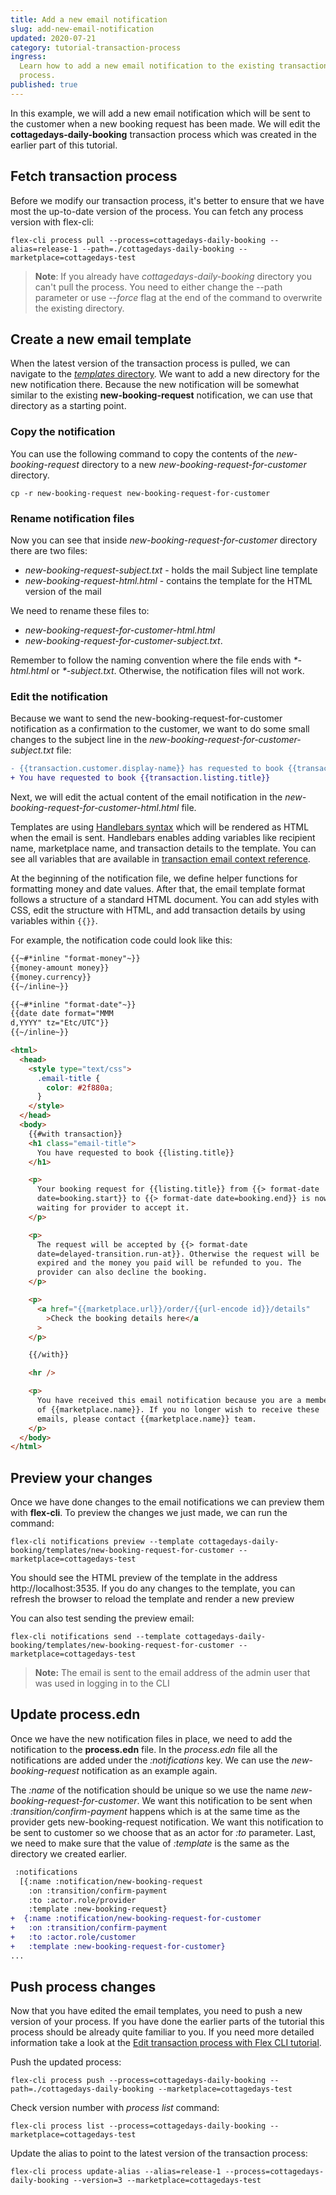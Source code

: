 ```yaml
---
title: Add a new email notification
slug: add-new-email-notification
updated: 2020-07-21
category: tutorial-transaction-process
ingress:
  Learn how to add a new email notification to the existing transaction
  process.
published: true
---
```


In this example, we will add a new email notification which will be sent
to the customer when a new booking request has been made. We will edit
the **cottagedays-daily-booking** transaction process which was created
in the earlier part of this tutorial.

## Fetch transaction process

Before we modify our transaction process, it's better to ensure that we
have most the up-to-date version of the process. You can fetch any
process version with flex-cli:

```shell
flex-cli process pull --process=cottagedays-daily-booking --alias=release-1 --path=./cottagedays-daily-booking --marketplace=cottagedays-test
```

> **Note**: If you already have _cottagedays-daily-booking_ directory
> you can't pull the process. You need to either change the --path
> parameter or use _--force_ flag at the end of the command to overwrite
> the existing directory.

## Create a new email template

When the latest version of the transaction process is pulled, we can
navigate to the
[_templates_ directory](/how-to/edit-email-templates-with-flex-cli/#templates-directory).
We want to add a new directory for the new notification there. Because
the new notification will be somewhat similar to the existing
**new-booking-request** notification, we can use that directory as a
starting point.

### Copy the notification

You can use the following command to copy the contents of the
_new-booking-request_ directory to a new
_new-booking-request-for-customer_ directory.

```shell
cp -r new-booking-request new-booking-request-for-customer
```

### Rename notification files

Now you can see that inside _new-booking-request-for-customer_ directory
there are two files:

- _new-booking-request-subject.txt_ - holds the mail Subject line
  template
- _new-booking-request-html.html_ - contains the template for the HTML
  version of the mail

We need to rename these files to:

- _new-booking-request-for-customer-html.html_
- _new-booking-request-for-customer-subject.txt_.

Remember to follow the naming convention where the file ends with
_\*-html.html_ or _\*-subject.txt_. Otherwise, the notification files
will not work.

### Edit the notification

Because we want to send the new-booking-request-for-customer
notification as a confirmation to the customer, we want to do some small
changes to the subject line in the
_new-booking-request-for-customer-subject.txt_ file:

```diff
- {{transaction.customer.display-name}} has requested to book {{transaction.listing.title}}
+ You have requested to book {{transaction.listing.title}}
```

Next, we will edit the actual content of the email notification in the
_new-booking-request-for-customer-html.html_ file.

Templates are using
[Handlebars syntax](/references/email-templates/#handlebars) which will
be rendered as HTML when the email is sent. Handlebars enables adding
variables like recipient name, marketplace name, and transaction details
to the template. You can see all variables that are available in
[transaction email context reference](/references/email-templates/#transaction-email-context).

At the beginning of the notification file, we define helper functions
for formatting money and date values. After that, the email template
format follows a structure of a standard HTML document. You can add
styles with CSS, edit the structure with HTML, and add transaction
details by using variables within `{{}}`.

For example, the notification code could look like this:

<!-- prettier-ignore -->
```html
{{~#*inline "format-money"~}}
{{money-amount money}}
{{money.currency}}
{{~/inline~}}

{{~#*inline "format-date"~}}
{{date date format="MMM
d,YYYY" tz="Etc/UTC"}}
{{~/inline~}}

<html>
  <head>
    <style type="text/css">
      .email-title {
        color: #2f880a;
      }
    </style>
  </head>
  <body>
    {{#with transaction}}
    <h1 class="email-title">
      You have requested to book {{listing.title}}
    </h1>

    <p>
      Your booking request for {{listing.title}} from {{> format-date
      date=booking.start}} to {{> format-date date=booking.end}} is now
      waiting for provider to accept it.
    </p>

    <p>
      The request will be accepted by {{> format-date
      date=delayed-transition.run-at}}. Otherwise the request will be
      expired and the money you paid will be refunded to you. The
      provider can also decline the booking.
    </p>

    <p>
      <a href="{{marketplace.url}}/order/{{url-encode id}}/details"
        >Check the booking details here</a
      >
    </p>

    {{/with}}

    <hr />

    <p>
      You have received this email notification because you are a member
      of {{marketplace.name}}. If you no longer wish to receive these
      emails, please contact {{marketplace.name}} team.
    </p>
  </body>
</html>
```

## Preview your changes

Once we have done changes to the email notifications we can preview them
with **flex-cli**. To preview the changes we just made, we can run the
command:

```shell
flex-cli notifications preview --template cottagedays-daily-booking/templates/new-booking-request-for-customer --marketplace=cottagedays-test
```

You should see the HTML preview of the template in the address
http://localhost:3535. If you do any changes to the template, you can
refresh the browser to reload the template and render a new preview

You can also test sending the preview email:

```shell
flex-cli notifications send --template cottagedays-daily-booking/templates/new-booking-request-for-customer --marketplace=cottagedays-test
```

> **Note:** The email is sent to the email address of the admin user
> that was used in logging in to the CLI

## Update process.edn

Once we have the new notification files in place, we need to add the
notification to the **process.edn** file. In the _process.edn_ file all
the notifications are added under the _:notifications_ key. We can use
the _new-booking-request_ notification as an example again.

The _:name_ of the notification should be unique so we use the name
_new-booking-request-for-customer_. We want this notification to be sent
when _:transition/confirm-payment_ happens which is at the same time as
the provider gets new-booking-request notification. We want this
notification to be sent to customer so we choose that as an actor for
_:to_ parameter. Last, we need to make sure that the value of
_:template_ is the same as the directory we created earlier.

```diff
 :notifications
  [{:name :notification/new-booking-request
    :on :transition/confirm-payment
    :to :actor.role/provider
    :template :new-booking-request}
+  {:name :notification/new-booking-request-for-customer
+   :on :transition/confirm-payment
+   :to :actor.role/customer
+   :template :new-booking-request-for-customer}
...
```

## Push process changes

Now that you have edited the email templates, you need to push a new
version of your process. If you have done the earlier parts of the
tutorial this process should be already quite familiar to you. If you
need more detailed information take a look at the
[Edit transaction process with Flex CLI tutorial](/how-to/edit-transaction-process-with-flex-cli/#validate-and-push-the-process).

Push the updated process:

```shell
flex-cli process push --process=cottagedays-daily-booking --path=./cottagedays-daily-booking --marketplace=cottagedays-test
```

Check version number with _process list_ command:

```shell
flex-cli process list --process=cottagedays-daily-booking --marketplace=cottagedays-test
```

Update the alias to point to the latest version of the transaction
process:

```shell
flex-cli process update-alias --alias=release-1 --process=cottagedays-daily-booking --version=3 --marketplace=cottagedays-test
```
